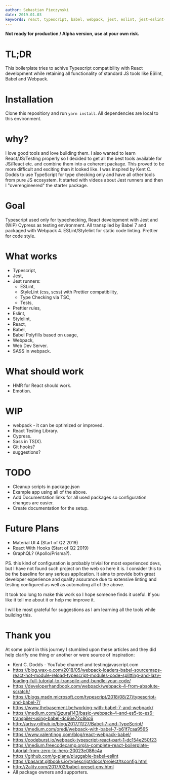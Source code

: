 ```yaml
---
author: Sebastian Pieczynski
date: 2019.01.03
keywords: react, typescript, babel, webpack, jest, eslint, jest-eslint-runner, jest-runner-tsc
---
```


**Not ready for production / Alpha version, use at your own risk.**

# TL;DR

This boilerplate tries to achive Typescript compatibility with React development while retaining all functionality of standard JS tools like ESlint, Babel and Webpack.

# Installation

Clone this repositiory and run `yarn install`. All dependencies are local to this environment.

# why?

I love good tools and love building them. I also wanted to learn React/JS/Testing properly so I decided to get all the best tools available for JS/React etc. and combine them into a coherent package. This proved to be more difficult and exciting than it looked like. I was inspired by Kent C. Dodds to use TypeScript for type checking only and have all other tools from pure JS ecosystem. It started with videos about Jest runners and then I "overengineered" the starter package.

# Goal

Typescript used only for typechecking, React development with Jest and (WIP) Cypress as testing environment. All transpiled by Babel 7 and packaged with Webpack 4. ESLint/Stylelint for static code linting. Prettier for code style.

# What works

- Typescript,
- Jest,
- Jest runners:
  - ESLint,
  - StyleLint (css, scss) with Prettier compatibility,
  - Type Checking via TSC,
  - Tests,
- Prettier rules,
- Eslint,
- Stylelint,
- React,
- Babel,
- Babel Polyfills based on usage,
- Webpack,
- Web Dev Server.
- SASS in webpack.

# What should work

- HMR for React should work.
- Emotion.

# WIP

- webpack - it can be optimized or improved.
- React Testing Library.
- Cypress.
- Sass in TS(X).
- Git hooks?
- suggestions?

# TODO

- Cleanup scripts in package.json
- Example app using all of the above.
- Add Documentation links for all used packages so configuration changes are easier.
- Create documentation for the setup.

# Future Plans

- Material UI 4 (Start of Q2 2019)
- React With Hooks (Start of Q2 2019)
- GraphQL? (Apollo/Prisma?).

PS. this kind of configuration is probably trivial for most experienced devs, but I have not found such project on the web so here it is. I consider this to be the baseline for any serious application. It aims to provide both great developer experience and quality assurance due to extensive linting and testing configured as well as automating all of the above.

It took too long to make this work so I hope someone finds it useful. If you like it tell me about it or help me improve it.

I will be most grateful for suggestions as I am learning all the tools while building this.

# Thank you

At some point in this journey I stumbled upon these articles and they did help clarify one thing or another or were source of inspiration:

- Kent C. Dodds - YouTube channel and testingjavascript.com
- https://blog.wax-o.com/2018/05/webpack-loaders-babel-sourcemaps-react-hot-module-reload-typescript-modules-code-splitting-and-lazy-loading-full-tutorial-to-transpile-and-bundle-your-code/
- https://developerhandbook.com/webpack/webpack-4-from-absolute-scratch/
- https://blogs.msdn.microsoft.com/typescript/2018/08/27/typescript-and-babel-7/
- https://www.thebasement.be/working-with-babel-7-and-webpack/
- https://medium.com/@zural143/basic-webpack-4-and-es5-to-es6-transpiler-using-babel-dc66e72c86c6
- http://artsy.github.io/blog/2017/11/27/Babel-7-and-TypeScript/
- https://medium.com/oredi/webpack-with-babel-7-b61f7caa9565
- https://www.valentinog.com/blog/react-webpack-babel/
- https://codeburst.io/webpack-typescript-react-part-1-dc154e250f23
- https://medium.freecodecamp.org/a-complete-react-boilerplate-tutorial-from-zero-to-hero-20023e086c4a
- https://github.com/g-plane/pluggable-babel-eslint
- https://basarat.gitbooks.io/typescript/docs/project/tsconfig.html
- http://2ality.com/2017/02/babel-preset-env.html
- All package owners and supporters.
